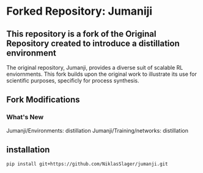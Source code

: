 # Forked Repository: Jumaniji
## This repository is a fork of the Original Repository created to introduce a distillation environment

The original repository, Jumanji, provides a diverse suit of scalable RL enviornments. This fork builds upon the original work to illustrate its use for scientific purposes, specificly for process synthesis.

## Fork Modifications
### What's New
Jumanji/Environments: distillation
Jumanji/Training/networks: distillation

## installation
```bash
pip install git+https://github.com/NiklasSlager/jumanji.git
```


